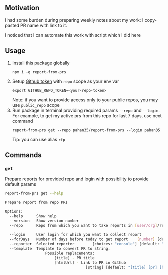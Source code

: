 ## Motivation

I had some burden during preparing weekly notes about my work:
I copy-pasted PR name with link to it.

I noticed that I can automate this work with script which I did here

## Usage

1. Install this package globally
    ```
    npm i -g report-from-prs
    ```
2. Setup [Github token](https://help.github.com/en/github/authenticating-to-github/creating-a-personal-access-token-for-the-command-line) with `repo` scope as your env var
    ```
    export GITHUB_REPO_TOKEN=<your-repo-token>
    ```
   Note: if you want to provide access only to your public repos, you may use `public_repo` scope
3. Run package in terminal providing required params `--repo` and `--login`.
   For example, to get my active prs from this repo for last 7 days, use next command
   ```
   report-from-prs get --repo pahan35/report-from-prs --login pahan35
   ```
    Tip: you can use alias `rfp`
    
    
## Commands

### `get`

Prepare reports for provided repo and login with possibility to provide default params
```bash
report-from-prs get --help

Prepare report from repo PRs

Options:
  --help      Show help                                                [boolean]
  --version   Show version number                                      [boolean]
  --repo      Repo from which you want to take reports in [user/org]/repo format
                                                                        [string]
  --login     User login for which you want to collect report           [string]
  --forDays   Number of days before today to get report    [number] [default: 7]
  --reporter  Selected reporter        [choices: "console"] [default: "console"]
  --template  Template to convert PR to string.
                  Possible replacements:
                      [title] - PR title
                      [htmlUrl] - Link to PR in Github
                                    [string] [default: "[title] [pr] [htmlUrl]"]
              
```
